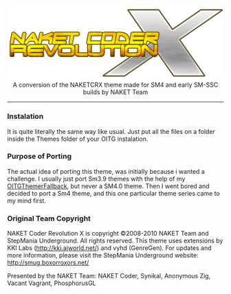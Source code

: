 <p align="center">
	<img src="https://github.com/JoseVarelaP/-OITG-NITG--NAKET-Coder-Revolution-X/blob/master/ReadMeImages/logo.png">
	<br>A conversion of the NAKETCRX theme made for SM4 and early SM-SSC builds by NAKET Team
	<hr>
</p>

### Instalation
It is quite literally the same way like usual. Just put all the files on a folder inside the Themes folder of your OITG instalation.

### Purpose of Porting
The actual idea of porting this theme, was initially because i wanted a challenge. I usually just port Sm3.9 themes with the help of my <a href="https://github.com/JoseVarelaP/OITGThemerFallback">OITGThemerFallback</a>, but never a SM4.0 theme. Then I went bored and decided to port a Sm4 theme, and this one particular theme series came to my mind first.

### Original Team Copyright
NAKET Coder Revolution X is copyright ©2008-2010 NAKET Team and StepMania Underground. All rights reserved. 
This theme uses extensions by KKI Labs (http://kki.ajworld.net/) and vyhd (GenreGen). For updates and more information, please visit the StepMania Underground website: http://smug.boxorroxors.net/

Presented by the NAKET Team:
NAKET Coder, Synikal, Anonymous Zig, Vacant Vagrant, PhosphorusGL